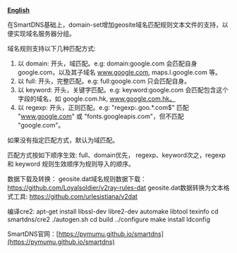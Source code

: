 **[English](ReadMe_en.md)**

在SmartDNS基础上，domain-set增加geosite域名匹配规则文本文件的支持，以便实现域名服务器分组。

域名规则支持以下几种匹配方式:
1) 以 domain: 开头，域匹配。e.g: domain:google.com 会匹配自身 google.com，以及其子域名 www.google.com, maps.l.google.com 等。
2) 以 full: 开头，完整匹配。e.g: full:google.com 只会匹配自身。
3) 以 keyword: 开头，关键字匹配。e.g: keyword:google.com 会匹配包含这个字段的域名，如 google.com.hk, www.google.com.hk。
4) 以 regexp: 开头，正则匹配。e.g: "regexp:\.goo.*\.com$" 匹配 "www.google.com" 或 "fonts.googleapis.com"，但不匹配 "google.com"。

如果没有指定匹配方式，默认为域匹配。

匹配方式按如下顺序生效: full、domain优先， regexp、keyword次之，regexp 和 keyword 规则生效顺序为规则导入的顺序。

数据下载及转换：
geosite.dat域名规则数据下载：https://github.com/Loyalsoldier/v2ray-rules-dat
geosite.dat数据转换为文本格式工具: https://github.com/urlesistiana/v2dat

编译cre2:
apt-get install libssl-dev libre2-dev automake libtool texinfo
cd smartdns/cre2
./autogen.sh
cd build
../configure
make install
ldconfig

SmartDNS官网：[https://pymumu.github.io/smartdns](https://pymumu.github.io/smartdns)

